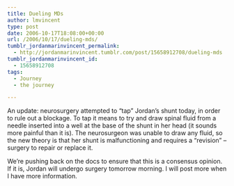 ```yaml
---
title: Dueling MDs
author: lmvincent
type: post
date: 2006-10-17T18:08:00+00:00
url: /2006/10/17/dueling-mds/
tumblr_jordanmarinvincent_permalink:
  - http://jordanmarinvincent.tumblr.com/post/15658912708/dueling-mds
tumblr_jordanmarinvincent_id:
  - 15658912708
tags:
  - Journey
  - the journey

---
```

An update: neurosurgery attempted to &ldquo;tap&rdquo; Jordan&rsquo;s shunt today, in order to rule out a blockage. To tap it means to try and draw spinal fluid from a needle inserted into a well at the base of the shunt in her head (it sounds more painful than it is). The neurosurgeon was unable to draw any fluid, so the new theory is that her shunt is malfunctioning and requires a &ldquo;revision&rdquo; &ndash; surgery to repair or replace it.

We&rsquo;re pushing back on the docs to ensure that this is a consensus opinion. If it is, Jordan will undergo surgery tomorrow morning. I will post more when I have more information.

<div class="blogger-post-footer">
  <img loading="lazy" width="1" height="1" src="https://blogger.googleusercontent.com/tracker/9039099668816362935-8137273036019203252?l=jordansjourney2.blogspot.com" alt="" />
</div>